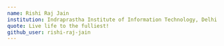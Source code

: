 ```yaml
---
name: Rishi Raj Jain
institution: Indraprastha Institute of Information Technology, Delhi
quote: Live life to the fulliest!
github_user: rishi-raj-jain
---
```

